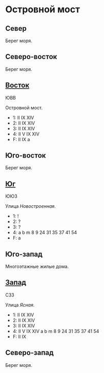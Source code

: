 # Островной мост

## Север

Берег моря.

## Северо-восток

Берег моря.

## [Восток](./580150.md)

ЮВВ

Островной мост.

* 1:    II  IX  XIV
* 2:    II  IX  XIV
* 3:    II  IX  XIV
* 4:    II  V   IX  XIV
* F:    II  IX
        a

## Юго-восток

Берег моря.

## [Юг](./550160.md)

ЮЮЗ

Улица *Новостроенная*.

* 1:    !
* 2:    ?
* 3:    ?
* 4:    a   b   m
        8   9   24  31  35  37  41  54
* F:    a

## Юго-запад

Многоэтажные жилые дома.

## [Запад](./530150.md)

СЗЗ

Улица *Ясная*.

* 1:    II  IX  XIV
* 2:    II  IX  XIV
* 3:    II  IX  XIV
* 4:    II  V   IX  XIV
        a   b   m
        8   9   24  31  35  37  41  54
* F:    II  IX

## Северо-запад

Берег моря.
